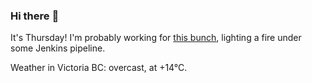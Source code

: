 ### Hi there :wave:

It's Thursday! I'm probably working for [this bunch](https://github.com/kohofinancial), lighting a fire under some Jenkins pipeline.

Weather in Victoria BC: overcast, at +14°C.
